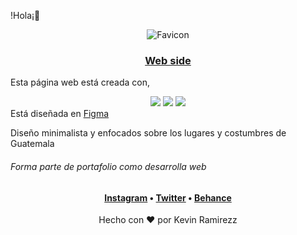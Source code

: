!Hola¡👋

<div align="center">  

![Favicon](https://user-images.githubusercontent.com/76236808/166110796-dadc49df-d143-43be-9c62-6436d516161d.png)
<h3> <a href="https://kevinramirezz1.github.io/Web-Guatemala/">Web side</a> </h3>
</div


Esta página web está creada con,
<div align="center">  
<a target="_black"><img src="https://img.shields.io/badge/HTML5-E34F26?style=for-the-badge&logo=html5&logoColor=white" target="_black"></a>
<a target="_black"><img src="https://img.shields.io/badge/CSS3-1572B6?style=for-the-badge&logo=css3&logoColor=white" target="_black"></a>
<a target="_black"><img src="https://img.shields.io/badge/JavaScript-F7DF1E?style=for-the-badge&logo=javascript&logoColor=black" target="_black"></a>
</div>
Está diseñada en <a href=https://figma.com/@kevinramirezz>Figma</a>

Diseño minimalista y enfocados sobre los lugares y costumbres de Guatemala

<h6>Forma parte de portafolio como desarrolla web</h6>

<div align="center"><h4> <a href="https://www.instagram.com/kevinramirezz_code/">Instagram</a> • <a href="https://twitter.com/kkevinramirezz1">Twitter</a> • <a href="https://www.behance.net/kevinramirezdesigner">Behance</a></h4>  
</div> 
 

<div align="center"> Hecho con &hearts; por Kevin Ramirezz </div>
